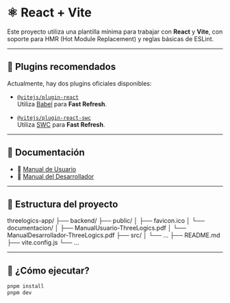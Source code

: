 # ⚛️ React + Vite

Este proyecto utiliza una plantilla mínima para trabajar con **React** y **Vite**, con soporte para HMR (Hot Module Replacement) y reglas básicas de ESLint.

---

## 🔌 Plugins recomendados

Actualmente, hay dos plugins oficiales disponibles:

- [`@vitejs/plugin-react`](https://github.com/vitejs/vite-plugin-react/blob/main/packages/plugin-react/README.md)  
  Utiliza [Babel](https://babeljs.io/) para **Fast Refresh**.

- [`@vitejs/plugin-react-swc`](https://github.com/vitejs/vite-plugin-react-swc)  
  Utiliza [SWC](https://swc.rs/) para **Fast Refresh**.

---

## 📄 Documentación

- 📘 [Manual de Usuario](./documentacion/ManualUsuario-ThreeLogics.pdf)
- 📙 [Manual del Desarrollador](./documentacion/ManualDesarrollador-ThreeLogics.pdf)

---

## 🚀 Estructura del proyecto

threelogics-app/ ├── backend/ ├── public/ │ ├── favicon.ico │ └── documentacion/ │ ├── ManualUsuario-ThreeLogics.pdf │ └── ManualDesarrollador-ThreeLogics.pdf ├── src/ │ └── ... ├── README.md ├── vite.config.js └── ...

---

## 🧪 ¿Cómo ejecutar?

```bash
pnpm install
pnpm dev
```
